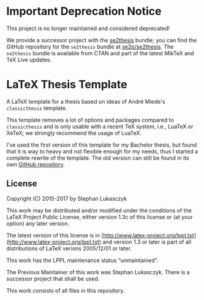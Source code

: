 # Important Deprecation Notice

This project is no longer maintained and considered deprecated!

We provide a successor project with the [se2thesis](https://ctan.org/pkg/se2thesis) bundle;
you can find the GitHub repository for the `se2thesis` bundle at [se2p/se2thesis](https://github.com/se2p/se2thesis).
The `se2thesis` bundle is available from CTAN and part of the latest MikTeX and TeX Live updates.

LaTeX Thesis Template
=====================

A LaTeX template for a thesis based on ideas of André Miede's `classicthesis`
template.

This template removes a lot of options and packages compared to `classicthesis`
and is only usable with a recent TeX system, i.e., LuaTeX or XeTeX;  we strongly
recommend the usage of LuaTeX.

I've used the first version of this template for my Bachelor thesis, but found
that it is way to heavy and not flexible enough for my needs, thus I started a
complete rewrite of the template.  The old version can still be found in its own
[GitHub repository](https://github.com/stephanlukasczyk/LaTeX).

License
-------

Copyright (C) 2015-2017 by Stephan Lukasczyk

This work may be distributed and/or modified under the conditions of the LaTeX
Project Public License, either version 1.3c of this license or (at your option)
any later version.

The latest version of this license is in
[http://www.latex-project.org/lppl.txt](http://www.latex-project.org/lppl.txt)
and version 1.3 or later is part of all distributions of LaTeX verions
2005/12/01 or later.

This work has the LPPL maintenance status “unmaintained”.

The Previous Maintainer of this work was Stephan Lukasczyk.
There is a successor project that shall be used.

This work consists of all files in this repository.
